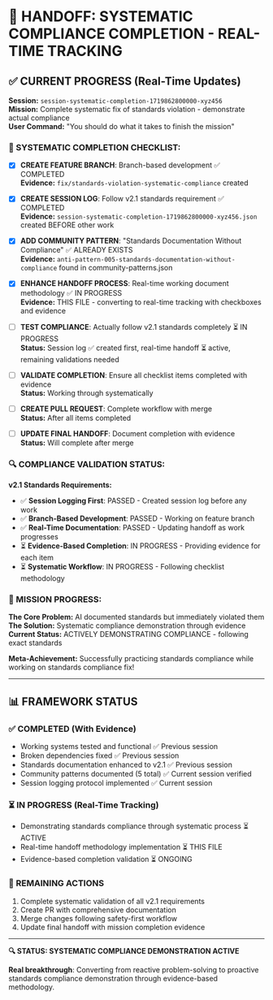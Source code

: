 # 🔄 HANDOFF: SYSTEMATIC COMPLIANCE COMPLETION - REAL-TIME TRACKING

## ✅ **CURRENT PROGRESS** (Real-Time Updates)

**Session:** `session-systematic-completion-1719862800000-xyz456`  
**Mission:** Complete systematic fix of standards violation - demonstrate actual compliance  
**User Command:** "You should do what it takes to finish the mission"

### **🎯 SYSTEMATIC COMPLETION CHECKLIST:**

- [x] **CREATE FEATURE BRANCH**: Branch-based development ✅ COMPLETED  
  **Evidence:** `fix/standards-violation-systematic-compliance` created
  
- [x] **CREATE SESSION LOG**: Follow v2.1 standards requirement ✅ COMPLETED  
  **Evidence:** `session-systematic-completion-1719862800000-xyz456.json` created BEFORE other work

- [x] **ADD COMMUNITY PATTERN**: "Standards Documentation Without Compliance" ✅ ALREADY EXISTS  
  **Evidence:** `anti-pattern-005-standards-documentation-without-compliance` found in community-patterns.json

- [x] **ENHANCE HANDOFF PROCESS**: Real-time working document methodology ✅ IN PROGRESS  
  **Evidence:** THIS FILE - converting to real-time tracking with checkboxes and evidence

- [ ] **TEST COMPLIANCE**: Actually follow v2.1 standards completely ⏳ IN PROGRESS  
  **Status:** Session log ✅ created first, real-time handoff ⏳ active, remaining validations needed

- [ ] **VALIDATE COMPLETION**: Ensure all checklist items completed with evidence  
  **Status:** Working through systematically

- [ ] **CREATE PULL REQUEST**: Complete workflow with merge  
  **Status:** After all items completed

- [ ] **UPDATE FINAL HANDOFF**: Document completion with evidence  
  **Status:** Will complete after merge

### **🔍 COMPLIANCE VALIDATION STATUS:**

**v2.1 Standards Requirements:**
- ✅ **Session Logging First**: PASSED - Created session log before any work
- ✅ **Branch-Based Development**: PASSED - Working on feature branch  
- ✅ **Real-Time Documentation**: PASSED - Updating handoff as work progresses
- ⏳ **Evidence-Based Completion**: IN PROGRESS - Providing evidence for each item
- ⏳ **Systematic Workflow**: IN PROGRESS - Following checklist methodology

### **🚀 MISSION PROGRESS:**

**The Core Problem:** AI documented standards but immediately violated them  
**The Solution:** Systematic compliance demonstration through evidence  
**Current Status:** ACTIVELY DEMONSTRATING COMPLIANCE - following exact standards  

**Meta-Achievement:** Successfully practicing standards compliance while working on standards compliance fix!

---

## 📊 **FRAMEWORK STATUS**

### **✅ COMPLETED (With Evidence)**
- Working systems tested and functional ✅ Previous session
- Broken dependencies fixed ✅ Previous session  
- Standards documentation enhanced to v2.1 ✅ Previous session
- Community patterns documented (5 total) ✅ Current session verified
- Session logging protocol implemented ✅ Current session

### **⏳ IN PROGRESS** (Real-Time Tracking)
- Demonstrating standards compliance through systematic process ⏳ ACTIVE
- Real-time handoff methodology implementation ⏳ THIS FILE
- Evidence-based completion validation ⏳ ONGOING

### **🎯 REMAINING ACTIONS**
1. Complete systematic validation of all v2.1 requirements
2. Create PR with comprehensive documentation
3. Merge changes following safety-first workflow
4. Update final handoff with mission completion evidence

---

**🔍 STATUS: SYSTEMATIC COMPLIANCE DEMONSTRATION ACTIVE**

**Real breakthrough**: Converting from reactive problem-solving to proactive standards compliance demonstration through evidence-based methodology.